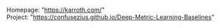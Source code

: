 Homepage: "https://karroth.com/"  
Project: "https://confusezius.github.io/Deep-Metric-Learning-Baselines"
